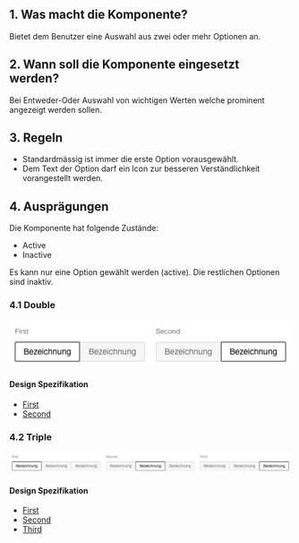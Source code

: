 ## 1. Was macht die Komponente?
Bietet dem Benutzer eine Auswahl aus zwei oder mehr Optionen an.


## 2. Wann soll die Komponente eingesetzt werden? 
Bei Entweder-Oder Auswahl von wichtigen Werten welche prominent angezeigt werden sollen.


## 3. Regeln
* Standardmässig ist immer die erste Option vorausgewählt.
* Dem Text der Option darf ein Icon zur besseren Verständlichkeit vorangestellt werden.


## 4. Ausprägungen
Die Komponente hat folgende Zustände:
* Active
* Inactive

Es kann nur eine Option gewählt werden (active). Die restlichen Optionen sind inaktiv.

### 4.1 Double 
![Darstellung der Komponente Toggle-Button mit zwei Auswahloptionen](https://raw.githubusercontent.com/sbb-design-systems/design-system-webapp-documentation/master/documentation/components/toggle/images/Toggle_Double.png 'class: image')

#### Design Spezifikation
* [First](https://sbb.invisionapp.com/d/main#/console/17140415/412449873/inspect)
* [Second](https://sbb.invisionapp.com/d/main#/console/17140415/412449874/inspect)

### 4.2 Triple
![Darstellung der Komponente Toggle-Button mit drei Auswahloptionen](https://raw.githubusercontent.com/sbb-design-systems/design-system-webapp-documentation/master/documentation/components/toggle/images/Toggle_Triple.png 'class: image')

#### Design Spezifikation
* [First](https://sbb.invisionapp.com/d/main#/console/17140415/412449875/inspect)
* [Second](https://sbb.invisionapp.com/d/main#/console/17140415/412449876/inspect)
* [Third](https://sbb.invisionapp.com/d/main#/console/17140415/412449877/inspect)
